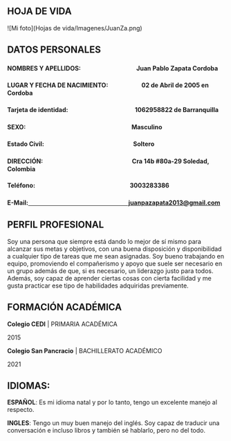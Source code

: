 ## HOJA DE VIDA

![Mi foto](Hojas de vida/Imagenes/JuanZa.png)

## DATOS PERSONALES
#### NOMBRES Y APELLIDOS:ㅤㅤㅤㅤㅤㅤㅤㅤㅤㅤJuan Pablo Zapata Cordoba 
#### LUGAR Y FECHA DE NACIMIENTO:ㅤㅤㅤㅤㅤㅤ02 de Abril de 2005 en Cordoba
#### Tarjeta de identidad:ㅤㅤㅤㅤㅤㅤㅤㅤㅤㅤㅤㅤ1062958822 de Barranquilla
#### SEXO:ㅤㅤㅤㅤㅤㅤㅤㅤㅤㅤㅤㅤㅤㅤㅤㅤㅤㅤㅤMasculino
#### Estado Civil:ㅤㅤㅤㅤㅤㅤㅤㅤㅤㅤㅤㅤㅤㅤㅤㅤSoltero
#### DIRECCIÓN:ㅤㅤㅤㅤㅤㅤㅤㅤㅤㅤㅤㅤㅤㅤㅤㅤCra 14b #80a-29 Soledad, Colombia
#### Teléfono:ㅤㅤㅤㅤㅤㅤㅤㅤㅤㅤㅤㅤㅤㅤㅤㅤㅤ3003283386
#### E-Mail:ㅤㅤㅤㅤㅤㅤㅤㅤㅤㅤㅤㅤㅤㅤㅤㅤㅤㅤjuanpazapata2013@gmail.com

## PERFIL PROFESIONAL

Soy una persona que siempre está dando lo mejor de sí mismo para alcanzar sus metas y objetivos, con una buena disposición y disponibilidad a cualquier tipo de tareas que me sean asignadas. Soy bueno trabajando en equipo, promoviendo el compañerismo y apoyo que suele ser necesario en un grupo además de que, si es necesario, un liderazgo justo para todos. Además, soy capaz de aprender ciertas cosas con cierta facilidad y me gusta practicar ese tipo de habilidades adquiridas previamente.

## FORMACIÓN ACADÉMICA
**Colegio CEDI** | PRIMARIA ACADÉMICA

2015

**Colegio San Pancracio** |  BACHILLERATO ACADÉMICO 

2021

## IDIOMAS:
**ESPAÑOL**: Es mi idioma natal y por lo tanto, tengo un excelente manejo al respecto.

**INGLES**: Tengo un muy buen manejo del inglés. Soy capaz de traducir una conversación e incluso libros y también sé hablarlo, pero no del todo.
